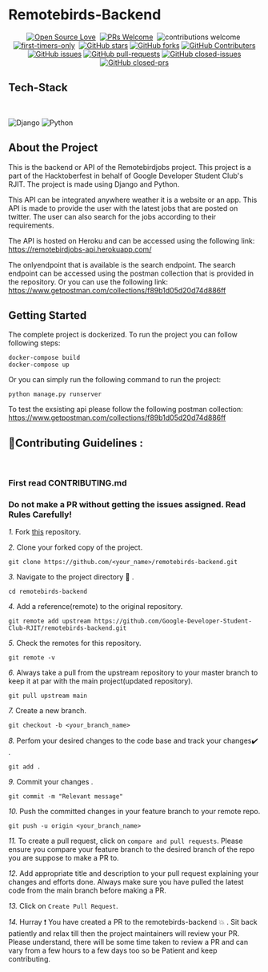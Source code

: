 # Remotebirds-Backend

<div align="center">

[![Open Source Love](https://badges.frapsoft.com/os/v1/open-source.svg?v=102)](https://github.com/Google-Developer-Student-Club-RJIT/remotebirds-backend)&nbsp;
[![PRs Welcome](https://img.shields.io/badge/PRs-Welcome-brightgreen.svg?style=flat&logo=github)](https://github.com/Google-Developer-Student-Club-RJIT/remotebirds-backend)&nbsp;
![contributions welcome](https://img.shields.io/static/v1.svg?label=Contributions&message=Welcome&color=brightgreen&style=flat&logo=github)&nbsp;
[![first-timers-only](https://img.shields.io/badge/first--timers--only-friendly-blue.svg?style=flat)](https://github.com/Google-Developer-Student-Club-RJIT/remotebirds-backend)&nbsp;
[![GitHub stars](https://img.shields.io/github/stars/Google-Developer-Student-Club-RJIT/remotebirds-backend)](https://github.com/Google-Developer-Student-Club-RJIT/remotebirds-backend/stargazers)
[![GitHub forks](https://img.shields.io/github/forks/Google-Developer-Student-Club-RJIT/remotebirds-backend)](https://github.com/Google-Developer-Student-Club-RJIT/remotebirds-backend/network/members)
[![GitHub Contributers](https://img.shields.io/github/contributors/Google-Developer-Student-Club-RJIT/remotebirds-backend)](https://github.com/Google-Developer-Student-Club-RJIT/remotebirds-backend/graphs/contributors)
[![GitHub issues](https://img.shields.io/github/issues/Google-Developer-Student-Club-RJIT/remotebirds-backend)](https://github.com/Google-Developer-Student-Club-RJIT/remotebirds-backend/issues)
[![GitHub pull-requests](https://img.shields.io/github/issues-pr/Google-Developer-Student-Club-RJIT/remotebirds-backend)](https://github.com/Google-Developer-Student-Club-RJIT/remotebirds-backend/pulls)
[![GitHub closed-issues](https://img.shields.io/github/issues-closed-raw/Google-Developer-Student-Club-RJIT/remotebirds-backend)](https://github.com/Google-Developer-Student-Club-RJIT/remotebirds-backend/pulls)
[![GitHub closed-prs](https://img.shields.io/github/issues-pr-closed-raw/Google-Developer-Student-Club-RJIT/remotebirds-backend)](https://github.com/Google-Developer-Student-Club-RJIT/remotebirds-backend/pulls)

</div>

## Tech-Stack

<br>

![Django](https://img.shields.io/badge/-Django-092E20?style=plastic&logo=Django)
![Python](https://img.shields.io/badge/-Python-8fcfd1?style=plastic&logo=Python)

## About the Project

This is the backend or API of the Remotebirdjobs project. This project is a part of the Hacktoberfest in behalf of Google Developer Student Club's RJIT. The project is made using Django and Python.

This API can be integrated anywhere weather it is a website or an app. This API is made to provide the user with the latest jobs that are posted on twitter. The user can also search for the jobs according to their requirements.

The API is hosted on Heroku and can be accessed using the following link:
https://remotebirdjobs-api.herokuapp.com/

The onlyendpoint that is available is the search endpoint. The search endpoint can be accessed using the postman collection that is provided in the repository. Or you can use the following link: https://www.getpostman.com/collections/f89b1d05d20d74d886ff

## Getting Started

The complete project is dockerized. To run the project you can follow following steps:

```
docker-compose build
docker-compose up
```

Or you can simply run the following command to run the project:

```
python manage.py runserver
```

To test the exsisting api please follow the following postman collection:
https://www.getpostman.com/collections/f89b1d05d20d74d886ff

## 📌Contributing Guidelines :
<br>
<h3>First read CONTRIBUTING.md</h3>

### Do not make a PR without getting the issues assigned. Read Rules Carefully!

*1.* Fork [this](https://github.com/Google-Developer-Student-Club-RJIT/remotebirds-backend) repository.

*2.* Clone your forked copy of the project.

```
git clone https://github.com/<your_name>/remotebirds-backend.git
```

*3.* Navigate to the project directory :file_folder: .

```
cd remotebirds-backend
```

*4.* Add a reference(remote) to the original repository.

```
git remote add upstream https://github.com/Google-Developer-Student-Club-RJIT/remotebirds-backend.git
```

*5.* Check the remotes for this repository.

```
git remote -v
```

*6.* Always take a pull from the upstream repository to your master branch to keep it at par with the main project(updated repository).

```
git pull upstream main
```

*7.* Create a new branch.

```
git checkout -b <your_branch_name>
```

*8.* Perfom your desired changes to the code base and track your changes:heavy_check_mark: .

```
git add .
```

*9.* Commit your changes .

```
git commit -m "Relevant message"
```

*10.* Push the committed changes in your feature branch to your remote repo.

```
git push -u origin <your_branch_name>
```

*11.* To create a pull request, click on `compare and pull requests`. Please ensure you compare your feature branch to the desired branch of the repo you are suppose to make a PR to.

*12.* Add appropriate title and description to your pull request explaining your changes and efforts done. Always make sure you have pulled the latest code from the main branch before making a PR.

*13.* Click on `Create Pull Request`.

*14.* Hurray ❗ You have created a PR to the remotebirds-backend 💥 . Sit back patiently and relax till then the project maintainers will review your PR. Please understand, there will be some time taken to review a PR and can vary from a few hours to a few days too so be Patient and keep contributing.




